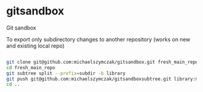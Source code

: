 # gitsandbox
Git sandbox

To export only subdirectory changes to another repository (works on new and existing local repo)

```bash

git clone git@github.com:michaelszymczak/gitsandbox.git fresh_main_repo
cd fresh_main_repo
git subtree split --prefix=subdir -b library
git push git@github.com:michaelszymczak/gitsandboxsubtree.git library:master
cd ..

```
